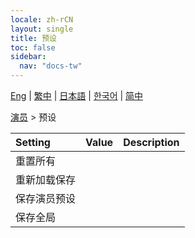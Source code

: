 ```yaml
---
locale: zh-rCN
layout: single
title: 预设
toc: false
sidebar:
  nav: "docs-tw"
---
```

[Eng](/dancexr/menu/2025.4/actor/actor_presets) | [繁中](/tw/dancexr/menu/2025.4/actor/actor_presets) | [日本語](/jp/dancexr/menu/2025.4/actor/actor_presets) | [한국어](/kr/dancexr/menu/2025.4/actor/actor_presets) | [简中](/zh/dancexr/menu/2025.4/actor/actor_presets)

[演员](../menu#演员) > 预设



| Setting | Value | Description |
| :--- | --- | :--- |
|<nobr>重置所有</nobr>|| 
|<nobr>重新加载保存</nobr>|| 
|<nobr>保存演员预设</nobr>|| 
|<nobr>保存全局</nobr>|| 
